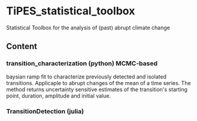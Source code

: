 # TiPES_statistical_toolbox
Statistical Toolbox for the analysis of (past) abrupt climate
change

## Content

### transition_characterization (python) MCMC-based

baysian ramp fit to characterize previously detected and isolated
transitions. Applicaple to abrupt changes of the mean of a time
series. The method returns uncertainty sensitive estimates of the
transition's starting point, duration, amplitude and initial
value.

### TransitionDetection (julia)






